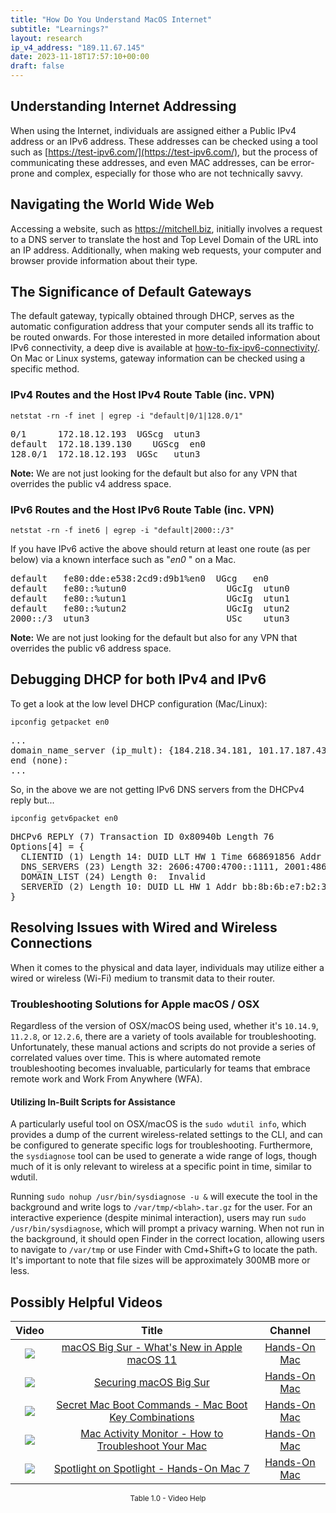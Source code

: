```yaml
---
title: "How Do You Understand MacOS Internet"
subtitle: "Learnings?"
layout: research
ip_v4_address: "189.11.67.145"
date: 2023-11-18T17:57:10+00:00
draft: false
---
```


## Understanding Internet Addressing

When using the Internet, individuals are assigned either a Public IPv4 address or an IPv6 address. These addresses can be checked using a tool such as [https://test-ipv6.com/](https://test-ipv6.com/), but the process of communicating these addresses, and even MAC addresses, can be error-prone and complex, especially for those who are not technically savvy.
## Navigating the World Wide Web

Accessing a website, such as https://mitchell.biz, initially involves a request to a DNS server to translate the host and Top Level Domain of the URL into an IP address. Additionally, when making web requests, your computer and browser provide information about their type.
## The Significance of Default Gateways

The default gateway, typically obtained through DHCP, serves as the automatic configuration address that your computer sends all its traffic to be routed onwards. For those interested in more detailed information about IPv6 connectivity, a deep dive is available at [how-to-fix-ipv6-connectivity/](/blog/how-to-fix-ipv6-connectivity/). On Mac or Linux systems, gateway information can be checked using a specific method.
### IPv4 Routes and the Host IPv4 Route Table (inc. VPN)
```netstat -rn -f inet | egrep -i "default|0/1|128.0/1"```

<pre>
0/1      172.18.12.193  UGScg  utun3
default  172.18.139.130    UGScg  en0
128.0/1  172.18.12.193  UGSc   utun3</pre>

**Note:** We are not just looking for the default but also for any VPN that overrides the public v4 address space.

### IPv6 Routes and the Host IPv6 Route Table (inc. VPN)
```netstat -rn -f inet6 | egrep -i "default|2000::/3"```

If you have IPv6 active the above should return at least one route (as per below) via a known interface such as "_en0_ " on a Mac. 

<pre>
default   fe80:dde:e538:2cd9:d9b1%en0  UGcg   en0
default   fe80::%utun0                   UGcIg  utun0
default   fe80::%utun1                   UGcIg  utun1
default   fe80::%utun2                   UGcIg  utun2
2000::/3  utun3                          USc    utun3</pre>

**Note:** We are not just looking for the default but also for any VPN that overrides the public v6 address space.
<br>

## Debugging DHCP for both IPv4 and IPv6

To get a look at the low level DHCP configuration (Mac/Linux): 

```ipconfig getpacket en0```

<pre>
...
domain_name_server (ip_mult): {184.218.34.181, 101.17.187.43}
end (none):
...</pre>

So, in the above we are not getting IPv6 DNS servers from the DHCPv4 reply but...

```ipconfig getv6packet en0```

<pre>
DHCPv6 REPLY (7) Transaction ID 0x80940b Length 76
Options[4] = {
  CLIENTID (1) Length 14: DUID LLT HW 1 Time 668691856 Addr 30:01:e2:f3:77:ff
  DNS_SERVERS (23) Length 32: 2606:4700:4700::1111, 2001:4860:4860::8844
  DOMAIN_LIST (24) Length 0:  Invalid
  SERVERID (2) Length 10: DUID LL HW 1 Addr bb:8b:6b:e7:b2:36
}</pre>




## Resolving Issues with Wired and Wireless Connections
When it comes to the physical and data layer, individuals may utilize either a wired or wireless (Wi-Fi) medium to transmit data to their router.
### Troubleshooting Solutions for Apple macOS / OSX
Regardless of the version of OSX/macOS being used, whether it's ```10.14.9```, ```11.2.8```, or ```12.2.6```, there are a variety of tools available for troubleshooting. Unfortunately, these manual actions and scripts do not provide a series of correlated values over time. This is where automated remote troubleshooting becomes invaluable, particularly for teams that embrace remote work and Work From Anywhere (WFA).
#### Utilizing In-Built Scripts for Assistance
A particularly useful tool on OSX/macOS is the ```sudo wdutil info```, which provides a dump of the current wireless-related settings to the CLI, and can be configured to generate specific logs for troubleshooting. Furthermore, the ```sysdiagnose``` tool can be used to generate a wide range of logs, though much of it is only relevant to wireless at a specific point in time, similar to wdutil.

Running ```sudo nohup /usr/bin/sysdiagnose -u &``` will execute the tool in the background and write logs to ```/var/tmp/<blah>.tar.gz``` for the user. For an interactive experience (despite minimal interaction), users may run ```sudo /usr/bin/sysdiagnose```, which will prompt a privacy warning. When not run in the background, it should open Finder in the correct location, allowing users to navigate to ```/var/tmp``` or use Finder with Cmd+Shift+G to locate the path. It's important to note that file sizes will be approximately 300MB more or less.
## Possibly Helpful Videos

<link href="/plugins/lity/css/lity.min.css" rel="stylesheet">
<script src="/plugins/lity/js/lity.min.js"></script>
<div class="table1-start"></div>

|Video | Title | Channel |
| :---: | :---: | :---: |
|<a href="https://www.youtube.com/watch?v=JMKi6o9kaZI" data-lity><img src="https://i.ytimg.com/vi/JMKi6o9kaZI/default.jpg" class="img-fluid"></a>|<a href="https://www.youtube.com/watch?v=JMKi6o9kaZI" data-lity>macOS Big Sur - What&#39;s New in Apple macOS 11</a>|<a target="_blank" href="https://www.youtube.com/channel/UCg43DP8MdHVcl4rFK_delBg" >Hands-On Mac</a>|
|<a href="https://www.youtube.com/watch?v=7KdhJimuhNw" data-lity><img src="https://i.ytimg.com/vi/7KdhJimuhNw/default.jpg" class="img-fluid"></a>|<a href="https://www.youtube.com/watch?v=7KdhJimuhNw" data-lity>Securing macOS Big Sur</a>|<a target="_blank" href="https://www.youtube.com/channel/UCg43DP8MdHVcl4rFK_delBg" >Hands-On Mac</a>|
|<a href="https://www.youtube.com/watch?v=VwNYWAxHCgM" data-lity><img src="https://i.ytimg.com/vi/VwNYWAxHCgM/default.jpg" class="img-fluid"></a>|<a href="https://www.youtube.com/watch?v=VwNYWAxHCgM" data-lity>Secret Mac Boot Commands - Mac Boot Key Combinations</a>|<a target="_blank" href="https://www.youtube.com/channel/UCg43DP8MdHVcl4rFK_delBg" >Hands-On Mac</a>|
|<a href="https://www.youtube.com/watch?v=TWzWd_DiaJ0" data-lity><img src="https://i.ytimg.com/vi/TWzWd_DiaJ0/default.jpg" class="img-fluid"></a>|<a href="https://www.youtube.com/watch?v=TWzWd_DiaJ0" data-lity>Mac Activity Monitor - How to Troubleshoot Your Mac</a>|<a target="_blank" href="https://www.youtube.com/channel/UCg43DP8MdHVcl4rFK_delBg" >Hands-On Mac</a>|
|<a href="https://www.youtube.com/watch?v=RslZ4W1EPqk" data-lity><img src="https://i.ytimg.com/vi/RslZ4W1EPqk/default.jpg" class="img-fluid"></a>|<a href="https://www.youtube.com/watch?v=RslZ4W1EPqk" data-lity>Spotlight on Spotlight - Hands-On Mac 7</a>|<a target="_blank" href="https://www.youtube.com/channel/UCg43DP8MdHVcl4rFK_delBg" >Hands-On Mac</a>|

<center><small>Table 1.0 - Video Help</small></center>
 <br>
<div class="table1-end"></div>
<script type="text/javascript">
(function() {
    $('div.table1-start').nextUntil('div.table1-end', 'table').addClass('table thead-dark table-striped table-responsive rounded').attr('id', 't1');
    $('#t1').find('thead').addClass('thead-dark');
})();
</script>
